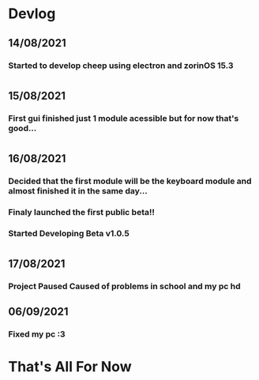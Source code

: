 # Devlog

## 14/08/2021

### Started to develop cheep using electron and zorinOS 15.3

#

## 15/08/2021

### First gui finished just 1 module acessible but for now that's good...

#

## 16/08/2021

### Decided that the first module will be the keyboard module and almost finished it in the same day...

### Finaly launched the first public beta!!

### Started Developing Beta v1.0.5

#

## 17/08/2021

### Project Paused Caused of problems in school and my pc hd

## 06/09/2021

### Fixed my pc :3

# That's All For Now
